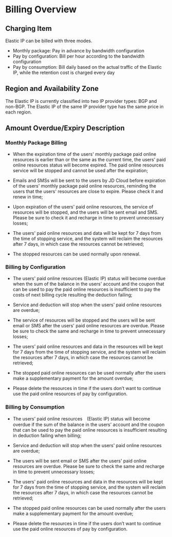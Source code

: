 # Billing Overview
## Charging Item

Elastic IP can be billed with three modes.

- Monthly package: Pay in advance by bandwidth configuration
- Pay by configuration: Bill per hour according to the bandwidth configuration
- Pay by consumption: Bill daily based on the actual traffic of the Elastic IP, while the retention cost is charged every day

## Region and Availability Zone

The Elastic IP is currently classified into two IP provider types: BGP and non-BGP. The Elastic IP of the same IP provider type has the same price in each region.

## Amount Overdue/Expiry Description

### Monthly Package Billing
- When the expiration time of the users' monthly package paid online resources is earlier than or the same as the current time, the users' paid online resources status will become expired. The paid online resources service will be stopped and cannot be used after the expiration;

- Emails and SMSs will be sent to the users by JD Cloud before expiration of the users' monthly package paid online resources, reminding the users that the users' resources are close to expire. Please check it and renew in time;

- Upon expiration of the users' paid online resources, the service of resources will be stopped, and the users will be sent email and SMS. Please be sure to check it and recharge in time to prevent unnecessary losses;

- The users' paid online resources and data will be kept for 7 days from the time of stopping service, and the system will reclaim the resources after 7 days, in which case the resources cannot be retrieved;

- The stopped resources can be used normally upon renewal.

### Billing by Configuration
- The users' paid online resources (Elastic IP) status will become overdue when the sum of the balance in the users' account and the coupon that can be used to pay the paid online resources is insufficient to pay the costs of next billing cycle resulting the deduction failing;

- Service and deduction will stop when the users' paid online resources are overdue;

- The service of resources will be stopped and the users will be sent email or SMS after the users' paid online resources are overdue. Please be sure to check the same and recharge in time to prevent unnecessary losses;

- The users' paid online resources and data in the resources will be kept for 7 days from the time of stopping service, and the system will reclaim the resources after 7 days, in which case the resources cannot be retrieved;

- The stopped paid online resources can be used normally after the users make a supplementary payment for the amount overdue;

- Please delete the resources in time if the users don’t want to continue use the paid online resources of pay by configuration.

### Billing by Consumption
- The users' paid online resources　(Elastic IP) status will become overdue if the sum of the balance in the users' account and the coupon that can be used to pay the paid online resources is insufficient resulting in deduction failing when billing;

- Service and deduction will stop when the users' paid online resources are overdue;

- The users will be sent email or SMS after the users' paid online resources are overdue. Please be sure to check the same and recharge in time to prevent unnecessary losses;

- The users' paid online resources and data in the resources will be kept for 7 days from the time of stopping service, and the system will reclaim the resources after 7 days, in which case the resources cannot be retrieved;

- The stopped paid online resources can be used normally after the users make a supplementary payment for the amount overdue;

- Please delete the resources in time if the users don’t want to continue use the paid online resources of pay by configuration.
